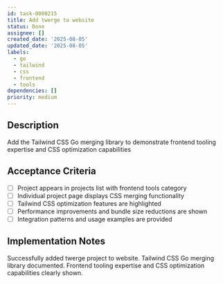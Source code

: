 ```yaml
---
id: task-0000215
title: Add twerge to website
status: Done
assignee: []
created_date: '2025-08-05'
updated_date: '2025-08-05'
labels:
  - go
  - tailwind
  - css
  - frontend
  - tools
dependencies: []
priority: medium
---
```


## Description

Add the Tailwind CSS Go merging library to demonstrate frontend tooling expertise and CSS optimization capabilities

## Acceptance Criteria

- [ ] Project appears in projects list with frontend tools category
- [ ] Individual project page displays CSS merging functionality
- [ ] Tailwind CSS optimization features are highlighted
- [ ] Performance improvements and bundle size reductions are shown
- [ ] Integration patterns and usage examples are provided

## Implementation Notes

Successfully added twerge project to website. Tailwind CSS Go merging library documented. Frontend tooling expertise and CSS optimization capabilities clearly shown.
